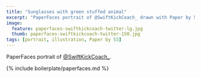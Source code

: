 ```yaml
---
title: "Sunglasses with green stuffed animal"
excerpt: "PaperFaces portrait of @SwiftKickCoach_ drawn with Paper by 53 on an iPad."
image: 
  feature: paperfaces-swiftkickcoach-twitter-lg.jpg
  thumb: paperfaces-swiftkickcoach-twitter-150.jpg
tags: [portrait, illustration, Paper by 53]
---
```


PaperFaces portrait of [@SwiftKickCoach_](http://twitter.com/SwiftKickCoach_).

{% include boilerplate/paperfaces.md %}